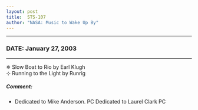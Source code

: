```yaml
---
layout: post
title:  STS-107
author: "NASA: Music to Wake Up By"
---
```


----
### DATE: January 27, 2003
----
✵ Slow Boat to Rio by Earl Klugh  &nbsp;<br />⊹ Running to the Light by Runrig

##### Comment:
* Dedicated to Mike Anderson. PC
Dedicated to Laurel Clark PC
